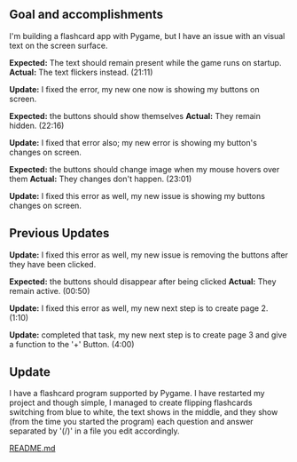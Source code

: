 ## Goal and accomplishments
I'm building a flashcard app with Pygame, but I have an issue with an visual text on the screen surface.  

**Expected:** The text should remain present while the game runs on startup.  
**Actual:** The text flickers instead. (21:11)

**Update:** I fixed the error, my new one now is showing my buttons on screen.

**Expected:** the buttons should show themselves
**Actual:** They remain hidden. (22:16)

**Update:** I fixed that error also; my new error is showing my button's changes on screen.

**Expected:** the buttons should change image when my mouse hovers over them
**Actual:** They changes don't happen. (23:01)

**Update:** I fixed this error as well, my new issue is showing my buttons changes on screen.



## Previous Updates 
 

**Update:** I fixed this error as well, my new issue is removing the buttons after they have been clicked.

**Expected:** the buttons should disappear after being clicked
**Actual:** They remain active. (00:50)

**Update:** I fixed this error as well, my new next step is to create page 2. (1:10)


**Update:** completed that task, my new next step is to create page 3 and give a function to the '+' Button. (4:00)


## Update 
I have a flashcard program supported by Pygame. I have restarted my project and though simple, I managed to create flipping flashcards switching from blue to white, the text shows in the middle, and they show (from the time you started the program) each question and answer separated by '(/)' in a file you edit accordingly.

[README.md](https://github.com/user-attachments/files/22057942/README.md)
